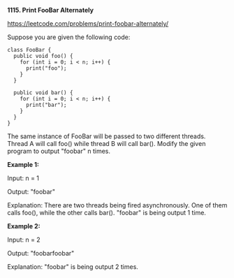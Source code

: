 **1115. Print FooBar Alternately**

https://leetcode.com/problems/print-foobar-alternately/

Suppose you are given the following code:

    class FooBar {
      public void foo() {
        for (int i = 0; i < n; i++) {
          print("foo");
        }
      }
    
      public void bar() {
        for (int i = 0; i < n; i++) {
          print("bar");
        }
      }
    }
The same instance of FooBar will be passed to two different threads. Thread A will call foo() while thread B will call bar(). Modify the given program to output "foobar" n times.

 

**Example 1:**

Input: n = 1

Output: "foobar"

Explanation: There are two threads being fired asynchronously. One of them calls foo(), while the other calls bar(). "foobar" is being output 1 time.

**Example 2:**

Input: n = 2

Output: "foobarfoobar"

Explanation: "foobar" is being output 2 times.